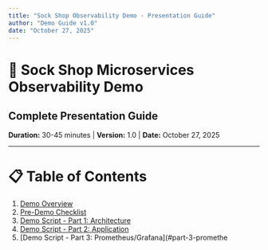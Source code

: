```yaml
---
title: "Sock Shop Observability Demo - Presentation Guide"
author: "Demo Guide v1.0"
date: "October 27, 2025"
---
```


# 🎯 Sock Shop Microservices Observability Demo
## Complete Presentation Guide

**Duration:** 30-45 minutes | **Version:** 1.0 | **Date:** October 27, 2025

---

# 📋 Table of Contents

1. [Demo Overview](#demo-overview)
2. [Pre-Demo Checklist](#pre-demo-checklist)
3. [Demo Script - Part 1: Architecture](#part-1-architecture-5-min)
4. [Demo Script - Part 2: Application](#part-2-application-demo-10-min)
5. [Demo Script - Part 3: Prometheus/Grafana](#part-3-promethe
